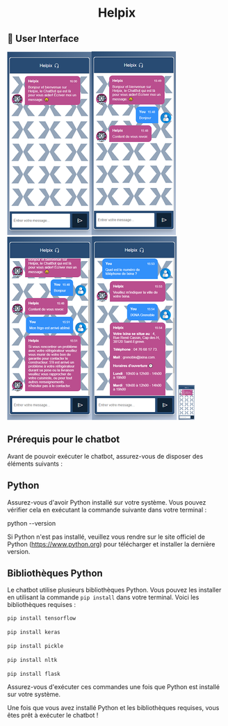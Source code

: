 <h1 align="center">Helpix</h1>

## 📸 User Interface
![vue chatbot](./assets/chatbot1.png)![vue chatbot 2](./assets/chatbot2.png)![vue chatbot 3](./assets/chatbot3.png)![vue chatbot 4](./assets/chatbot4.png)
<img src="./assets/chatbot1.png" height="80" alt="Vue chatbot 1">

## Prérequis pour le chatbot

Avant de pouvoir exécuter le chatbot, assurez-vous de disposer des éléments suivants :

## Python

Assurez-vous d'avoir Python installé sur votre système. Vous pouvez vérifier cela en exécutant la commande suivante dans votre terminal :

python --version


Si Python n'est pas installé, veuillez vous rendre sur le site officiel de Python (https://www.python.org) pour télécharger et installer la dernière version.

## Bibliothèques Python

Le chatbot utilise plusieurs bibliothèques Python. Vous pouvez les installer en utilisant la commande `pip install` dans votre terminal. Voici les bibliothèques requises :

```
pip install tensorflow

pip install keras

pip install pickle

pip install nltk

pip install flask
```

Assurez-vous d'exécuter ces commandes une fois que Python est installé sur votre système.

Une fois que vous avez installé Python et les bibliothèques requises, vous êtes prêt à exécuter le chatbot !


